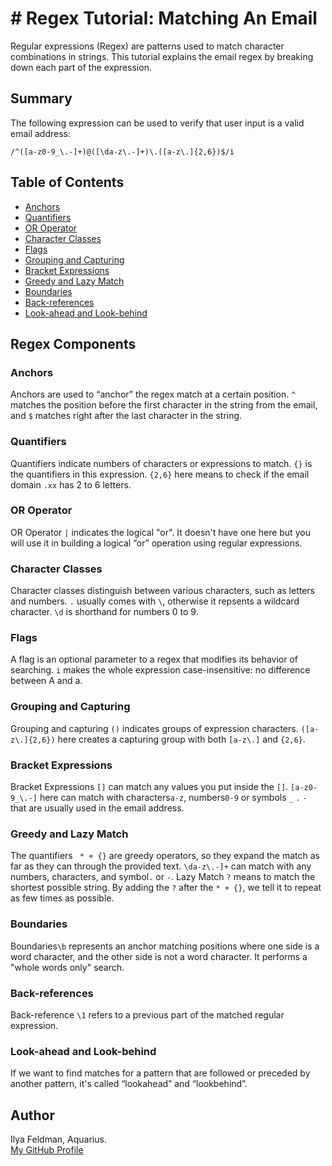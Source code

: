 # # Regex Tutorial: Matching An Email
Regular expressions (Regex) are patterns used to match character combinations in strings. This tutorial explains the email regex by breaking down each part of the expression.

## Summary
The following expression can be used to verify that user input is a valid email address:

```
/^([a-z0-9_\.-]+)@([\da-z\.-]+)\.([a-z\.]{2,6})$/i
```
## Table of Contents

- [Anchors](#anchors)
- [Quantifiers](#quantifiers)
- [OR Operator](#or-operator)
- [Character Classes](#character-classes)
- [Flags](#flags)
- [Grouping and Capturing](#grouping-and-capturing)
- [Bracket Expressions](#bracket-expressions)
- [Greedy and Lazy Match](#greedy-and-lazy-match)
- [Boundaries](#boundaries)
- [Back-references](#back-references)
- [Look-ahead and Look-behind](#look-ahead-and-look-behind)

## Regex Components

### Anchors
Anchors are used to “anchor” the regex match at a certain position.
`^` matches the position before the first character in the string from the email, and `$` matches right after the last character in the string.

### Quantifiers
Quantifiers indicate numbers of characters or expressions to match. 
`{}` is the quantifiers in this expression. 
`{2,6}` here means to check if the email domain `.xx` has 2 to 6 letters.

### OR Operator
OR Operator `|` indicates the logical "or".
It doesn't have one here but you will use it in building a logical “or” operation using regular expressions.

### Character Classes
Character classes distinguish between various characters, such as letters and numbers.
`.` usually comes with `\`, otherwise it repsents a wildcard character.
`\d` is shorthand for numbers 0 to 9.

### Flags
A flag is an optional parameter to a regex that modifies its behavior of searching. 
`i` makes the whole expression case-insensitive: no difference between A and a.

### Grouping and Capturing
Grouping and capturing `()` indicates groups of expression characters. 
`([a-z\.]{2,6})` here creates a capturing group with both `[a-z\.]` and `{2,6}`.

### Bracket Expressions
Bracket Expressions `[]` can match any values you put inside the `[]`.
`[a-z0-9_\.-]` here can match with characters`a-z`, numbers`0-9` or symbols `_` `.` `-` that are usually used in the email address.

### Greedy and Lazy Match
The quantifiers ` * + {}` are greedy operators, so they expand the match as far as they can through the provided text.
`\da-z\.-]+` can match with any numbers, characters, and symbol`.` or `-`.
Lazy Match `?` means to match the shortest possible string. By adding the `?` after the `* + {}`, we tell it to repeat as few times as possible.
### Boundaries
Boundaries`\b` represents an anchor matching positions where one side is a word character, and the other side is not a word character. It performs a "whole words only" search.

### Back-references
Back-reference `\1` refers to a previous part of the matched regular expression.

### Look-ahead and Look-behind
If we want to find matches for a pattern that are followed or preceded by another pattern, it's called “lookahead” and “lookbehind”.

## Author

Ilya Feldman, Aquarius. <br>[My GitHub Profile](https://github.com/illtron3030)
